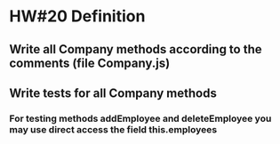 # HW#20 Definition
## Write all Company methods according to the comments (file Company.js)
## Write tests for all Company methods
### For testing methods addEmployee and deleteEmployee you may use direct access the field this.employees 